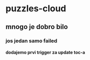 # puzzles-cloud

## mnogo je dobro bilo

### jos jedan samo failed

#### dodajemo prvi trigger za update toc-a

